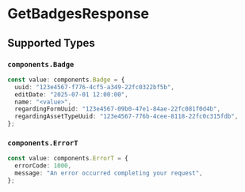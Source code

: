 # GetBadgesResponse


## Supported Types

### `components.Badge`

```typescript
const value: components.Badge = {
  uuid: "123e4567-f776-4cf5-a349-22fc0322bf5b",
  editDate: "2025-07-01 12:00:00",
  name: "<value>",
  regardingFormUuid: "123e4567-09b0-47e1-84ae-22fc081f0d4b",
  regardingAssetTypeUuid: "123e4567-776b-4cee-8118-22fc0c315fdb",
};
```

### `components.ErrorT`

```typescript
const value: components.ErrorT = {
  errorCode: 1000,
  message: "An error occurred completing your request",
};
```

